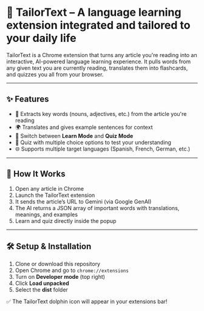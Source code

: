 # 🐬 TailorText – A language learning extension integrated and tailored to your daily life

TailorText is a Chrome extension that turns any article you're reading into an interactive, AI-powered language learning experience. It pulls words from any given text you are currently reading, translates them into flashcards, and quizzes you all from your browser.

---

## ✨ Features

- 📖 Extracts key words (nouns, adjectives, etc.) from the article you're reading
- 🌍 Translates and gives example sentences for context
- 🔁 Switch between **Learn Mode** and **Quiz Mode**
- 🧠 Quiz with multiple choice options to test your understanding
- 🌐 Supports multiple target languages (Spanish, French, German, etc.)

---

## 🚀 How It Works

1. Open any article in Chrome
2. Launch the TailorText extension
3. It sends the article’s URL to Gemini (via Google GenAI)
4. The AI returns a JSON array of important words with translations, meanings, and examples
5. Learn and quiz directly inside the popup

---

## 🛠 Setup & Installation

1. Clone or download this repository
2. Open Chrome and go to `chrome://extensions`
3. Turn on **Developer mode** (top right)
4. Click **Load unpacked**
5. Select the **dist** folder

✅ The TailorText dolphin icon will appear in your extensions bar!

